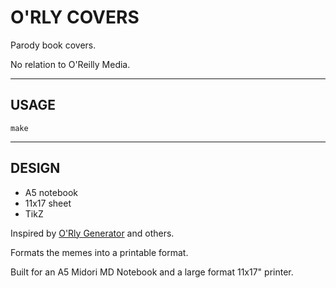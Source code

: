 # O'RLY COVERS

Parody book covers.

No relation to O'Reilly Media.


----

## USAGE

```
make
```


----

## DESIGN

- A5 notebook
- 11x17 sheet
- TikZ

Inspired by [O'Rly Generator](https://arthurbeaulieu.github.io/ORlyGenerator/) and others.

Formats the memes into a printable format.

Built for an A5 Midori MD Notebook and a large format 11x17" printer.
